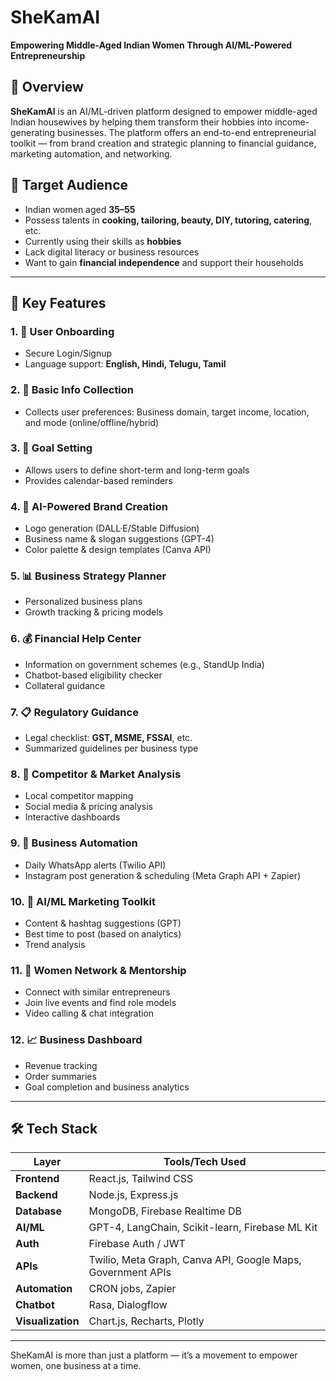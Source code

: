# SheKamAI 
**Empowering Middle-Aged Indian Women Through AI/ML-Powered Entrepreneurship**

## 🚀 Overview

**SheKamAI** is an AI/ML-driven platform designed to empower middle-aged Indian housewives by helping them transform their hobbies into income-generating businesses. The platform offers an end-to-end entrepreneurial toolkit — from brand creation and strategic planning to financial guidance, marketing automation, and networking.

## 🎯 Target Audience

- Indian women aged **35–55**
- Possess talents in **cooking, tailoring, beauty, DIY, tutoring, catering**, etc.
- Currently using their skills as **hobbies**
- Lack digital literacy or business resources
- Want to gain **financial independence** and support their households

---

## 🌟 Key Features

### 1. 👤 User Onboarding
- Secure Login/Signup
- Language support: **English, Hindi, Telugu, Tamil**

### 2. 📝 Basic Info Collection
- Collects user preferences: Business domain, target income, location, and mode (online/offline/hybrid)

### 3. 🎯 Goal Setting
- Allows users to define short-term and long-term goals
- Provides calendar-based reminders

### 4. 🧠 AI-Powered Brand Creation
- Logo generation (DALL·E/Stable Diffusion)
- Business name & slogan suggestions (GPT-4)
- Color palette & design templates (Canva API)

### 5. 📊 Business Strategy Planner
- Personalized business plans
- Growth tracking & pricing models

### 6. 💰 Financial Help Center
- Information on government schemes (e.g., StandUp India)
- Chatbot-based eligibility checker
- Collateral guidance

### 7. 📋 Regulatory Guidance
- Legal checklist: **GST, MSME, FSSAI**, etc.
- Summarized guidelines per business type

### 8. 🧩 Competitor & Market Analysis
- Local competitor mapping
- Social media & pricing analysis
- Interactive dashboards

### 9. 🔁 Business Automation
- Daily WhatsApp alerts (Twilio API)
- Instagram post generation & scheduling (Meta Graph API + Zapier)

### 10. 📢 AI/ML Marketing Toolkit
- Content & hashtag suggestions (GPT)
- Best time to post (based on analytics)
- Trend analysis

### 11. 💬 Women Network & Mentorship
- Connect with similar entrepreneurs
- Join live events and find role models
- Video calling & chat integration

### 12. 📈 Business Dashboard
- Revenue tracking
- Order summaries
- Goal completion and business analytics

---

## 🛠️ Tech Stack

| Layer        | Tools/Tech Used |
|-------------|-----------------|
| **Frontend** | React.js, Tailwind CSS |
| **Backend**  | Node.js, Express.js |
| **Database** | MongoDB, Firebase Realtime DB |
| **AI/ML**    | GPT-4, LangChain, Scikit-learn, Firebase ML Kit |
| **Auth**     | Firebase Auth / JWT |
| **APIs**     | Twilio, Meta Graph, Canva API, Google Maps, Government APIs |
| **Automation** | CRON jobs, Zapier |
| **Chatbot**  | Rasa, Dialogflow |
| **Visualization** | Chart.js, Recharts, Plotly |

---
SheKamAI is more than just a platform — it’s a movement to empower women, one business at a time.
